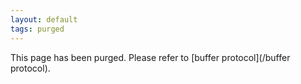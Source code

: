 ```yaml
---
layout: default
tags: purged
---
```


This page has been purged. Please refer to [buffer protocol](/buffer protocol).
